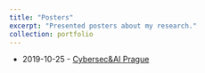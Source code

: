 ```yaml
---
title: "Posters"
excerpt: "Presented posters about my research."
collection: portfolio
---
```


* 2019-10-25 - [Cybersec&AI Prague](files/poster-transferability.pdf)